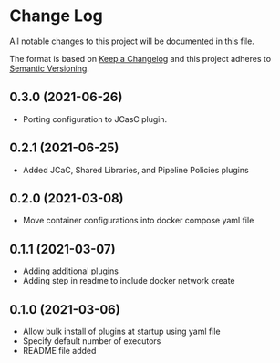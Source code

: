 # Change Log

All notable changes to this project will be documented in this file.

The format is based on [Keep a Changelog](http://keepachangelog.com/)
and this project adheres to [Semantic Versioning](http://semver.org/).

## 0.3.0 (2021-06-26)
- Porting configuration to JCasC plugin.
## 0.2.1 (2021-06-25)
- Added JCaC, Shared Libraries, and Pipeline Policies plugins
## 0.2.0 (2021-03-08)
- Move container configurations into docker compose yaml file
## 0.1.1 (2021-03-07)
- Adding additional plugins
- Adding step in readme to include docker network create
## 0.1.0 (2021-03-06)
- Allow bulk install of plugins at startup using yaml file
- Specify default number of executors
- README file added